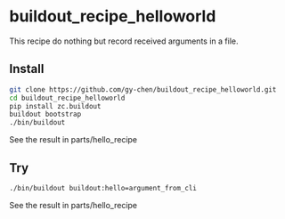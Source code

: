 # buildout_recipe_helloworld
This recipe do nothing but record received arguments in a file.
## Install
```sh
git clone https://github.com/gy-chen/buildout_recipe_helloworld.git
cd buildout_recipe_helloworld
pip install zc.buildout
buildout bootstrap
./bin/buildout
```
See the result in parts/hello_recipe
## Try
```sh
./bin/buildout buildout:hello=argument_from_cli
```
See the result in parts/hello_recipe
